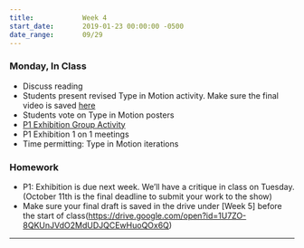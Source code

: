 ```yaml
---
title:            Week 4
start_date:       2019-01-23 00:00:00 -0500
date_range:       09/29
---
```


### Monday, In Class
- Discuss reading
- Students present revised Type in Motion activity. Make sure the final video is saved [here](https://drive.google.com/open?id=1LqiBwWPSn8Ym4fa0HO--Jjd0qgudoi4e)
- Students vote on Type in Motion posters
- [P1 Exhibition Group Activity](https://paper.dropbox.com/doc/Week-4--Altvt1wAXCWpmTjIvbEOIEgqAQ-gOmeprCAvansfeOnNXrki)
- P1 Exhibition 1 on 1 meetings
- Time permitting: Type in Motion iterations

### Homework

- P1: Exhibition is due next week. We&rsquo;ll have a critique in class on Tuesday. (October 11th is the final deadline to submit your work to the show)
- Make sure your final draft is saved in the drive under [Week 5] before the start of class(https://drive.google.com/open?id=1U7ZO-8QKUnJVdO2MdUDJQCEwHuoQOx6Q)

---
